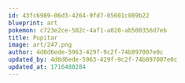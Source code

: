 ```yaml
---
id: 43fc6989-06d3-4264-9fd7-05601c089b22
blueprint: art
pokemon: c723e2ce-502c-4af1-a020-ab500356d7eb
title: Pupitar
image: art/247.png
author: 4d8d6ede-5963-429f-9c2f-74b897007e0c
updated_by: 4d8d6ede-5963-429f-9c2f-74b897007e0c
updated_at: 1716480284
---
```

